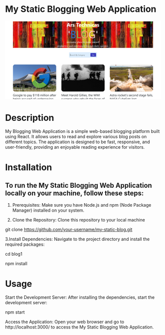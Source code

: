 # My Static Blogging Web Application

![Blogging Webpage Screenshot](Screenshot1.png)

# Description

My Blogging Web Application is a simple web-based blogging platform built using React. It allows users to read and explore various blog posts on different topics. The application is designed to be fast, responsive, and user-friendly, providing an enjoyable reading experience for visitors.

# Installation

## To run the My Static Blogging Web Application locally on your machine, follow these steps:

1. Prerequisites: Make sure you have Node.js and npm (Node Package Manager) installed on your system.

2. Clone the Repository: Clone this repository to your local machine
   
git clone https://github.com/your-username/my-static-blog.git 
   
3.Install Dependencies: Navigate to the project directory and install the required packages:

cd blog1

npm install

# Usage

Start the Development Server: After installing the dependencies, start the development server:

npm start

Access the Application: Open your web browser and go to http://localhost:3000/ to access the My Static Blogging Web Application.

